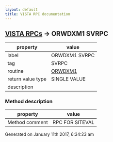 ```yaml
---
layout: default
title: VISTA RPC documentation
---
```




## [VISTA RPCs](TableOfContent.md) &#8594; ORWDXM1 SVRPC 

 property | value 
--- | --- 
 label | ORWDXM1 SVRPC
 tag | SVRPC
 routine | [ORWDXM1](http://code.osehra.org/dox/Routine_ORWDXM1_source.html)
 return value type | SINGLE VALUE
 description | 


### Method description

 property | value 
--- | --- 
 Method comment | RPC FOR SITEVAL




Generated on January 11th 2017, 6:34:23 am